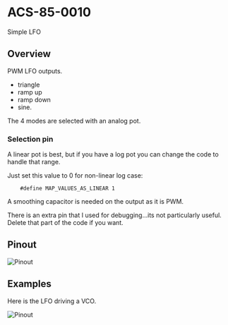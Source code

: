 # ACS-85-0010

Simple LFO

## Overview

PWM LFO outputs.

- triangle
- ramp up
- ramp down
- sine.

The 4 modes are selected with an analog pot.

### Selection pin

A linear pot is best, but if you have a log pot you can change the code to handle that range.

Just set this value to 0 for non-linear log case:

```
    #define MAP_VALUES_AS_LINEAR 1
```

A smoothing capacitor is needed on the output as it is PWM.

There is an extra pin that I used for debugging...its not particularly useful.  Delete that part of the code if you want.

## Pinout

![Pinout](https://github.com/robstave/ArduinoComponentSketches/blob/master/ACS-85%20ATTiny85%20sketches/ACS-85-0010/images/acs-85-0010.png)

 
## Examples

Here is the LFO driving a VCO.

![Pinout](https://github.com/robstave/ArduinoComponentSketches/blob/master/ACS-85%20ATTiny85%20sketches/ACS-85-0010/images/ACS-85-circuit-0010-0002.png)

 
